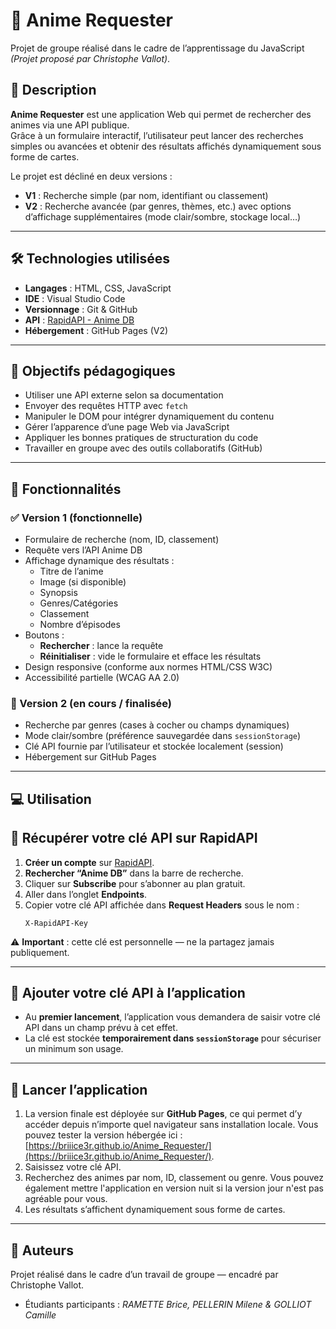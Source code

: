 # 🎌 Anime Requester

Projet de groupe réalisé dans le cadre de l’apprentissage du JavaScript *(Projet proposé par Christophe Vallot)*.

## 📌 Description

**Anime Requester** est une application Web qui permet de rechercher des animes via une API publique.  
Grâce à un formulaire interactif, l’utilisateur peut lancer des recherches simples ou avancées et obtenir des résultats affichés dynamiquement sous forme de cartes.

Le projet est décliné en deux versions :
- **V1** : Recherche simple (par nom, identifiant ou classement)
- **V2** : Recherche avancée (par genres, thèmes, etc.) avec options d’affichage supplémentaires (mode clair/sombre, stockage local…)

---

## 🛠️ Technologies utilisées

- **Langages** : HTML, CSS, JavaScript  
- **IDE** : Visual Studio Code  
- **Versionnage** : Git & GitHub  
- **API** : [RapidAPI - Anime DB](https://rapidapi.com/)  
- **Hébergement** : GitHub Pages (V2)

---

## 🎯 Objectifs pédagogiques

- Utiliser une API externe selon sa documentation
- Envoyer des requêtes HTTP avec `fetch`
- Manipuler le DOM pour intégrer dynamiquement du contenu
- Gérer l’apparence d’une page Web via JavaScript
- Appliquer les bonnes pratiques de structuration du code
- Travailler en groupe avec des outils collaboratifs (GitHub)

---

## 📄 Fonctionnalités

### ✅ Version 1 (fonctionnelle)
- Formulaire de recherche (nom, ID, classement)
- Requête vers l’API Anime DB
- Affichage dynamique des résultats :
  - Titre de l’anime
  - Image (si disponible)
  - Synopsis
  - Genres/Catégories
  - Classement
  - Nombre d’épisodes
- Boutons :
  - **Rechercher** : lance la requête
  - **Réinitialiser** : vide le formulaire et efface les résultats
- Design responsive (conforme aux normes HTML/CSS W3C)
- Accessibilité partielle (WCAG AA 2.0)

### 🧪 Version 2 (en cours / finalisée)
- Recherche par genres (cases à cocher ou champs dynamiques)
- Mode clair/sombre (préférence sauvegardée dans `sessionStorage`)
- Clé API fournie par l’utilisateur et stockée localement (session)
- Hébergement sur GitHub Pages

---

## 💻 Utilisation

## 🔑 Récupérer votre clé API sur RapidAPI

1. **Créer un compte** sur [RapidAPI](https://rapidapi.com/auth/sign-up).  
2. **Rechercher “Anime DB”** dans la barre de recherche.  
3. Cliquer sur **Subscribe** pour s’abonner au plan gratuit.  
4. Aller dans l’onglet **Endpoints**.  
5. Copier votre clé API affichée dans **Request Headers** sous le nom :
   ```
   X-RapidAPI-Key
   ```

⚠️ **Important** : cette clé est personnelle — ne la partagez jamais publiquement.

---

## 🧰 Ajouter votre clé API à l’application

- Au **premier lancement**, l’application vous demandera de saisir votre clé API dans un champ prévu à cet effet.  
- La clé est stockée **temporairement dans `sessionStorage`** pour sécuriser un minimum son usage.

---

## 🚀 Lancer l’application

1. La version finale est déployée sur **GitHub Pages**, ce qui permet d’y accéder depuis n’importe quel navigateur sans installation locale.
Vous pouvez tester la version hébergée ici : [https://briiice3r.github.io/Anime_Requester/](https://briiice3r.github.io/Anime_Requester/).  
2. Saisissez votre clé API.  
3. Recherchez des animes par nom, ID, classement ou genre. Vous pouvez également mettre l'application en version nuit si la version jour n'est pas agréable pour vous.  
4. Les résultats s’affichent dynamiquement sous forme de cartes.

---

## 👥 Auteurs

Projet réalisé dans le cadre d’un travail de groupe — encadré par Christophe Vallot.  
- Étudiants participants : *RAMETTE Brice, PELLERIN Milene & GOLLIOT Camille*

